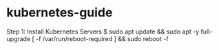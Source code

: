 # kubernetes-guide
Step 1: Install Kubernetes Servers
$ sudo apt update && sudo apt -y full-upgrade
[ -f /var/run/reboot-required ] && sudo reboot -f

